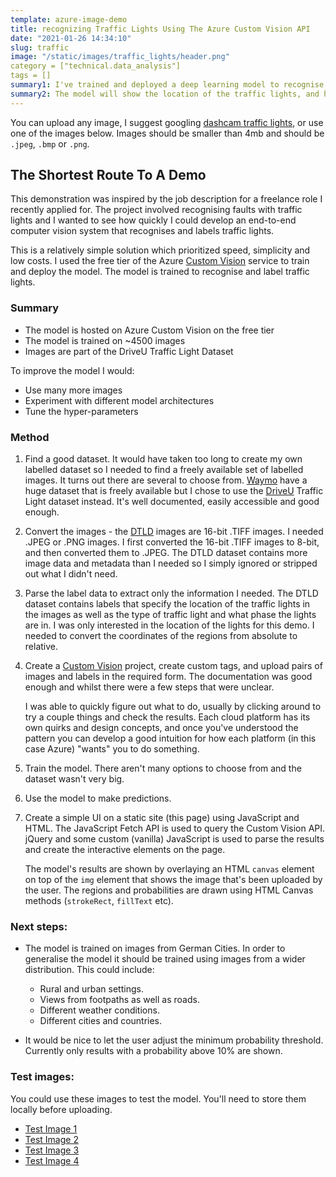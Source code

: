 ```yaml
---
template: azure-image-demo
title: recognizing Traffic Lights Using The Azure Custom Vision API
date: "2021-01-26 14:34:10"
slug: traffic
image: "/static/images/traffic_lights/header.png"
category = ["technical.data_analysis"]
tags = []
summary1: I've trained and deployed a deep learning model to recognise and label traffic lights. You can upload an image to see the results below.
summary2: The model will show the location of the traffic lights, and how confident it is about each result. Just like in the image above.
---
```


You can upload any image, I suggest googling [dashcam traffic lights](https://www.google.com/search?tbm=isch&as_q=dashcam+traffic+lights), or use one of the images below. Images should be smaller than 4mb and should be `.jpeg`, `.bmp` or `.png`.

## The Shortest Route To A Demo

This demonstration was inspired by the job description for a freelance role I
recently applied for. The project involved recognising faults with traffic
lights and I wanted to see how quickly I could develop an end-to-end computer
vision system that recognises and labels traffic lights.

This is a relatively simple solution which prioritized speed, simplicity and
low costs. I used the free tier of the Azure [Custom Vision](https://azure.microsoft.com/en-us/services/cognitive-services/custom-vision-service/) service to train and
deploy the model. The model is trained to recognise and label traffic lights.

### Summary

- The model is hosted on Azure Custom Vision on the free tier
- The model is trained on ~4500 images
- Images are part of the DriveU Traffic Light Dataset

To improve the model I would:

- Use many more images
- Experiment with different model architectures
- Tune the hyper-parameters

### Method

1. Find a good dataset. It would have taken too long to create my own labelled
   dataset so I needed to find a freely available set of labelled images. It turns
   out there are several to choose from. [Waymo](https://waymo.com/open/data/) have a huge dataset that is freely
   available but I chose to use the
   [DriveU](https://www.uni-ulm.de/en/in/driveu/projects/driveu-traffic-light-dataset/) Traffic Light dataset instead. It's well documented, easily accessible and good enough.

2. Convert the images - the [DTLD](https://github.com/julimueller/dtld_parsing) images are 16-bit .TIFF images. I needed .JPEG
   or .PNG images. I first converted the 16-bit .TIFF images to 8-bit, and then
   converted them to .JPEG. The DTLD dataset contains more image data and metadata than I
   needed so I simply ignored or stripped out what I didn't need.

3. Parse the label data to extract only the information I needed.
   The DTLD dataset contains labels that specify the location of the traffic
   lights in the images as well as the type of traffic light and what phase the
   lights are in. I was only interested in the location of the lights for this
   demo. I needed to convert the coordinates of the regions from absolute to
   relative.

4. Create a [Custom Vision](https://azure.microsoft.com/en-us/services/cognitive-services/custom-vision-service/) project, create custom tags, and upload pairs of
   images and labels in the required form. The documentation was good enough and
   whilst there were a few steps that were unclear.

   I was able to quickly figure out what to do, usually by clicking around to try
   a couple things and check the results. Each cloud platform has its own quirks and
   design concepts, and once you've understood the pattern you can develop a good
   intuition for how each platform (in this case Azure) "wants" you to do
   something.

5. Train the model. There aren't many options to choose from and the dataset
   wasn't very big.

6. Use the model to make predictions.

7. Create a simple UI on a static site (this page) using JavaScript and HTML.
   The JavaScript Fetch API is used to query the Custom Vision API. jQuery and
   some custom (vanilla) JavaScript is used to parse the results and create the
   interactive elements on the page.

   The model's results are shown by overlaying an HTML `canvas` element on top
   of the `img` element that shows the image that's been uploaded by the user.
   The regions and probabilities are drawn using HTML Canvas methods
   (`strokeRect`, `fillText` etc).

### Next steps:

- The model is trained on images from German Cities. In order to generalise the model
  it should be trained using images from a wider distribution. This could
  include:

  - Rural and urban settings.
  - Views from footpaths as well as roads.
  - Different weather conditions.
  - Different cities and countries.

- It would be nice to let the user adjust the minimum probability threshold. Currently only results
  with a probability above 10% are shown.

### Test images:

You could use these images to test the model. You'll need to store them locally
before uploading.

- [Test Image 1]({attach}/images/traffic_lights/demo1.jpeg)
- [Test Image 2]({attach}/images/traffic_lights/demo2.jpeg)
- [Test Image 3]({attach}/images/traffic_lights/demo3.jpeg)
- [Test Image 4]({attach}/images/traffic_lights/demo4.png)

